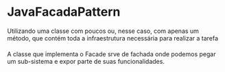 # JavaFacadaPattern
Utilizando uma classe com poucos ou, nesse caso, com apenas um método, que contém toda a infraestrutura necessária para realizar a tarefa
####
A classe que implementa o Facade srve de fachada onde podemos pegar um sub-sistema e expor parte de suas funcionalidades.
